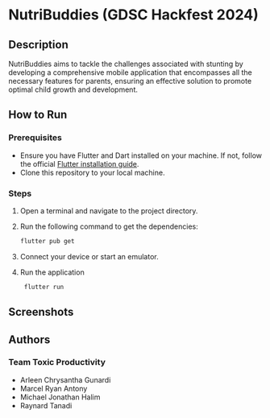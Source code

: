 # NutriBuddies (GDSC Hackfest 2024)

## Description

NutriBuddies aims to tackle the challenges associated with stunting by developing a comprehensive mobile application that encompasses all the necessary features for parents, ensuring an effective solution to promote optimal child growth and development.

## How to Run

### Prerequisites

- Ensure you have Flutter and Dart installed on your machine. If not, follow the official [Flutter installation guide](https://flutter.dev/docs/get-started/install).
- Clone this repository to your local machine.

### Steps

1. Open a terminal and navigate to the project directory.
2. Run the following command to get the dependencies:

   ```bash
   flutter pub get
   ```
4. Connect your device or start an emulator.
5. Run the application

    ```bash
     flutter run
     ```
## Screenshots

## Authors
### Team Toxic Productivity
- Arleen Chrysantha Gunardi
- Marcel Ryan Antony
- Michael Jonathan Halim
- Raynard Tanadi

